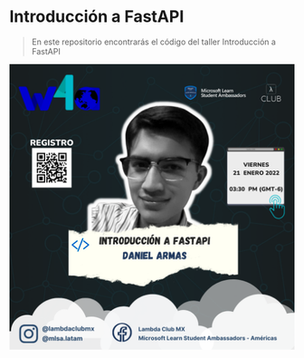 # Introducción a FastAPI
> En este repositorio encontrarás el código del taller Introducción a FastAPI

![Image](./assets/post_workshop.png)

